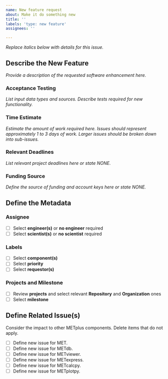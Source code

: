 ```yaml
---
name: New feature request
about: Make it do something new
title: ''
labels: 'type: new feature'
assignees: ''

---
```


*Replace italics below with details for this issue.*

## Describe the New Feature ##
*Provide a description of the requested software enhancement here.*

### Acceptance Testing ###
*List input data types and sources.*
*Describe tests required for new functionality.*

### Time Estimate ###
*Estimate the amount of work required here.*
*Issues should represent approximately 1 to 3 days of work.*
*Larger issues should be broken down into sub-issues.*

### Relevant Deadlines ###
*List relevant project deadlines here or state NONE.*

### Funding Source ###
*Define the source of funding and account keys here or state NONE.*

## Define the Metadata ##

### Assignee ###
- [ ] Select **engineer(s)** or **no engineer** required
- [ ] Select **scientist(s)** or **no scientist** required

### Labels ###
- [ ] Select **component(s)**
- [ ] Select **priority**
- [ ] Select **requestor(s)**

### Projects and Milestone ###
- [ ] Review **projects** and select relevant **Repository** and **Organization** ones
- [ ] Select **milestone**

## Define Related Issue(s) ##
Consider the impact to other METplus components.
Delete items that do not apply.
- [ ] Define new issue for MET.
- [ ] Define new issue for METdb.
- [ ] Define new issue for METviewer.
- [ ] Define new issue for METexpress.
- [ ] Define new issue for METcalcpy.
- [ ] Define new issue for METplotpy.
